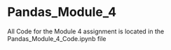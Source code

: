 # Pandas_Module_4
All Code for the Module 4 assignment is located in the Pandas_Module_4_Code.ipynb file
